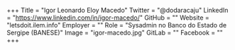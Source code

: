 +++
Title = "Igor Leonardo Eloy Macedo"
Twitter = "@dodaracaju"
LinkedIn = "https://www.linkedin.com/in/igor-macedo/"
GitHub = ""
Website = "letsdoit.ilem.info"
Employer = ""
Role = "Sysadmin no Banco do Estado de Sergipe (BANESE)"
Image = "igor-macedo.jpg"
GitLab = ""
Facebook = ""
+++
